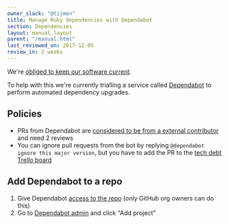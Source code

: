 ```yaml
---
owner_slack: "@tijmen"
title: Manage Ruby dependencies with Dependabot
section: Dependencies
layout: manual_layout
parent: "/manual.html"
last_reviewed_on: 2017-12-05
review_in: 2 weeks
---
```


We're [obliged to keep our software current][current].

To help with this we're currently trialling a service called [Dependabot][] to perform automated dependency upgrades.

## Policies

- PRs from Dependabot are [considered to be from a external contributor][ext] and need 2 reviews
- You can ignore pull requests from the bot by replying `@dependabot ignore this major version`, but you have to add the PR to the [tech debt Trello board][tech-debt]

## Add Dependabot to a repo

1. Give Dependabot [access to the repo][access] (only GitHub org owners can do this)
2. Go to [Dependabot admin][admin] and click "Add project"

[ext]: https://github.com/alphagov/govuk-rfcs/blob/master/rfc-052-pull-request-merging-process.md#a-change-from-an-external-contributor
[tech-debt]: https://trello.com/c/tBEHwkI9/62-wip-out-of-date-dependencies
[access]: https://github.com/organizations/alphagov/settings/installations/64726
[current]: /manual/keeping-software-current.html
[Dependabot]: https://dependabot.com
[admin]: https://app.dependabot.com/accounts/alphagov/repos
